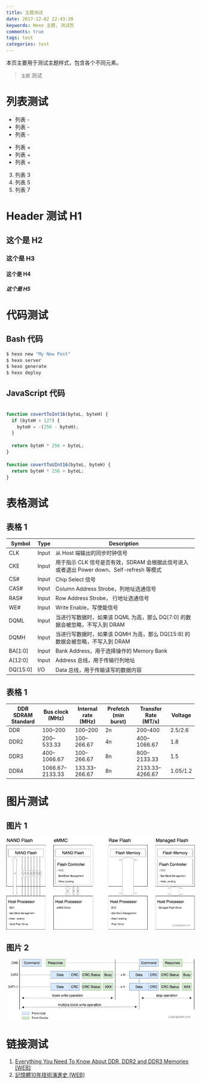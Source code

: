 ```yaml
---
title: 主题测试
date: 2017-12-02 22:43:20
keywords: Hexo 主题, 测试页
comments: true
tags: test
categories: test
---
```


本页主要用于测试主题样式，包含各个不同元素。

<!-- more -->

> 
> `主题` 测试
>

# 列表测试
- 列表 -
- 列表 -
- 列表 -

+ 列表 +
+ 列表 +
+ 列表 +

3. 列表 3
5. 列表 5
7. 列表 7

# Header 测试 H1
## 这个是 H2
### 这个是 H3
#### 这个是 H4
##### 这个是 H5

# 代码测试

## Bash 代码

``` bash
$ hexo new "My New Post"
$ hexo server
$ hexo generate
$ hexo deploy
```

## JavaScript 代码

``` javascript

function covertToInt16(byteL, byteH) {
  if (byteH > 127) {
    byteH = -(256 - byteH);
  }

  return byteH * 256 + byteL;
}

function covertToUInt16(byteL, byteH) {
  return byteH * 256 + byteL;
}

```

# 表格测试

## 表格 1

| Symbol | Type | Description |
| -- | -- | -- |
| CLK | Input | 从 Host 端输出的同步时钟信号 |
| CKE | Input | 用于指示 CLK 信号是否有效，SDRAM 会根据此信号进入或者退出 Power down、Self-refresh 等模式 |
| CS# | Input | Chip Select 信号 |
| CAS# | Input | Column Address Strobe，列地址选通信号 |
| RAS# | Input | Row Address Strobe， 行地址选通信号 |
| WE# | Input | Write Enable，写使能信号 |
| DQML | Input | 当进行写数据时，如果该 DQML 为高，那么 DQ[7:0] 的数据会被忽略，不写入到 DRAM |
| DQMH | Input | 当进行写数据时，如果该 DQMH 为高，那么 DQ[15:8] 的数据会被忽略，不写入到 DRAM |
| BA[1:0] | Input | Bank Address，用于选择操作的 Memory Bank |
| A[12:0] | Input | Address 总线，用于传输行列地址 |
| DQ[15:0] | I/O | Data 总线，用于传输读写的数据内容 |

## 表格 1

| DDR SDRAM Standard | Bus clock (MHz) | Internal rate (MHz) | Prefetch (min burst) | Transfer Rate (MT/s) | Voltage |
| -- | -- | -- | -- | -- | -- |
| DDR | 100–200 | 100–200 | 2n | 200–400 | 2.5/2.6 |
| DDR2 | 200–533.33 | 100–266.67 | 4n | 400–1066.67 | 1.8 |
| DDR3 | 400–1066.67 | 100–266.67 |8n | 800–2133.33 | 1.5 | 
| DDR4 | 1066.67–2133.33 | 133.33–266.67 | 8n | 2133.33–4266.67 | 1.05/1.2 |

# 图片测试

## 图片 1

![theme-test 1](theme-test-01.png)

## 图片 2

![theme-test 2](theme-test-02.png)

# 链接测试

1. [Everything You Need To Know About DDR, DDR2 and DDR3 Memories [WEB]](http://www.hardwaresecrets.com/everything-you-need-to-know-about-ddr-ddr2-and-ddr3-memories/)
2. [記憶體10年技術演進史 [WEB]](http://www.techbang.com/posts/17190)


